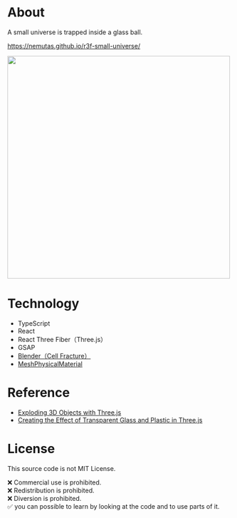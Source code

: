 # About
A small universe is trapped inside a glass ball.

https://nemutas.github.io/r3f-small-universe/

<img src='https://user-images.githubusercontent.com/46724121/154818904-753b2c89-b0cb-440e-a53a-8641ba8eb611.png' width='500px' />

# Technology
* TypeScript
* React
* React Three Fiber（Three.js）
* GSAP
* [Blender（Cell Fracture）](https://docs.blender.org/manual/en/latest/addons/object/cell_fracture.html)
* [MeshPhysicalMaterial](https://threejs.org/docs/#api/en/materials/MeshPhysicalMaterial)

# Reference
* [Exploding 3D Objects with Three.js](https://tympanus.net/codrops/2019/03/26/exploding-3d-objects-with-three-js/)
* [Creating the Effect of Transparent Glass and Plastic in Three.js](https://tympanus.net/codrops/2021/10/27/creating-the-effect-of-transparent-glass-and-plastic-in-three-js/)

# License
This source code is not MIT License.

❌ Commercial use is prohibited.<br>
❌ Redistribution is prohibited.<br>
❌ Diversion is prohibited.<br>
✅ you can possible to learn by looking at the code and to use parts of it.
